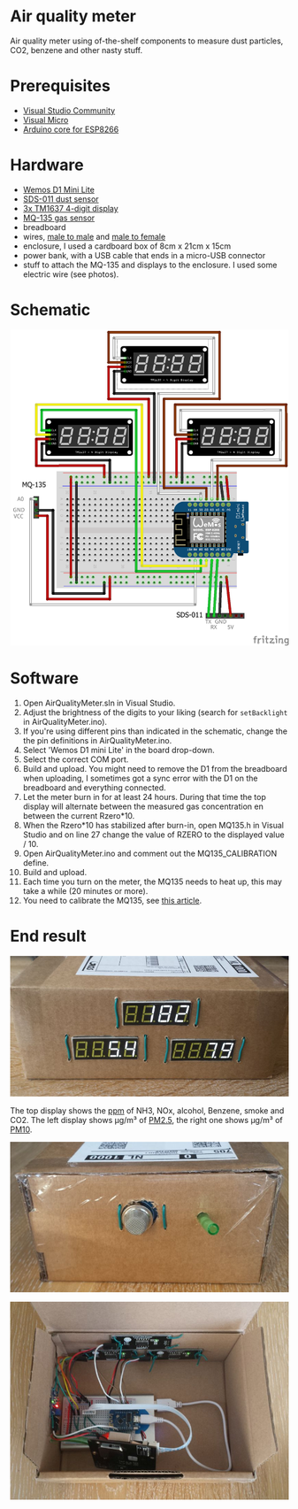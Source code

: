 # Air quality meter
Air quality meter using of-the-shelf components to measure dust particles, CO2, benzene and other nasty stuff.

# Prerequisites
- [Visual Studio Community](https://www.visualstudio.com/vs/community/)
- [Visual Micro](http://www.visualmicro.com)
- [Arduino core for ESP8266](https://github.com/esp8266/Arduino)

# Hardware
- [Wemos D1 Mini Lite](https://www.tinytronics.nl/shop/nl/arduino/wemos/wemos-d1-mini-lite-esp8285-ch340)
- [SDS-011 dust sensor](https://www.tinytronics.nl/shop/nl/sensoren/temperatuur-lucht-vochtigheid/nova-sds011-hoge-precisie-laser-stofsensor?search=sds011)
- [3x TM1637 4-digit display](https://www.tinytronics.nl/shop/nl/verlichting/led-segment-display/robotdyn-segmenten-display-module-4-karakters-decimalen-wit-tm1637?search=tm1637)
- [MQ-135 gas sensor](https://www.tinytronics.nl/shop/nl/sensoren/temperatuur-lucht-vochtigheid/mq-135-gas-sensor-module?search=mq-135)
- breadboard
- wires, [male to male](https://www.tinytronics.nl/shop/nl/kabels/prototype-draden/dupont-jumper-draad-male-male-10cm-10-draden) and [male to female](https://www.tinytronics.nl/shop/nl/kabels/prototype-draden/dupont-jumper-draad-male-female-10cm-10-draden)
- enclosure, I used a cardboard box of 8cm x 21cm x 15cm
- power bank, with a USB cable that ends in a micro-USB connector
- stuff to attach the MQ-135 and displays to the enclosure. I used some electric wire (see photos).

# Schematic

![Fritzing](https://github.com/samegens/airqualitymeter/raw/master/Fritzing/fritzing.png "Fritzing")

# Software

1. Open AirQualityMeter.sln in Visual Studio.
2. Adjust the brightness of the digits to your liking (search for `setBacklight` in AirQualityMeter.ino).
3. If you're using different pins than indicated in the schematic, change the the pin definitions in AirQualityMeter.ino.
4. Select 'Wemos D1 mini Lite' in the board drop-down.
5. Select the correct COM port.
6. Build and upload. You might need to remove the D1 from the breadboard when uploading, I sometimes got a sync error with the D1 on the breadboard and everything connected.
7. Let the meter burn in for at least 24 hours. During that time the top display will alternate between the measured gas concentration en between the current Rzero\*10.
8. When the Rzero\*10 has stabilized after burn-in, open MQ135.h in Visual Studio and on line 27 change the value of RZERO to the displayed value / 10.
9. Open AirQualityMeter.ino and comment out the MQ135_CALIBRATION define.
10. Build and upload. 
11. Each time you turn on the meter, the MQ135 needs to heat up, this may take a while (20 minutes or more).
12. You need to calibrate the MQ135, see [this article](https://www.codrey.com/electronic-circuits/how-to-use-mq-135-gas-sensor/).

# End result

![front](https://github.com/samegens/airqualitymeter/raw/master/images/front.jpg "Front")

The top display shows the [ppm](https://en.wikipedia.org/wiki/Parts-per_notation) of NH3, NOx, alcohol, Benzene, smoke and CO2. The left display shows µg/m³ of [PM2.5](https://en.wikipedia.org/wiki/Particulates), the right one shows µg/m³ of [PM10](https://en.wikipedia.org/wiki/Particulates).

![side](https://github.com/samegens/airqualitymeter/raw/master/images/side.jpg "Side")

![inside](https://github.com/samegens/airqualitymeter/raw/master/images/inside.jpg "Inside")
